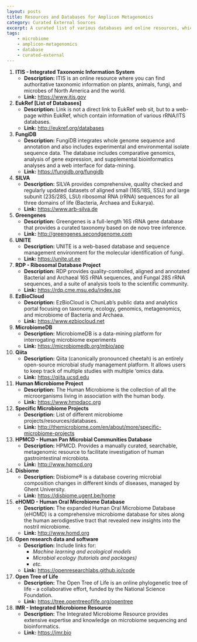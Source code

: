 ```yaml
---
layout: posts
title: Resources and Databases for Amplicon Metagenomics
category: Curated External Sources
excerpt: A curated list of various databases and online resources, which can be useful in microbiome research.
tags:
    - microbiome
    - amplicon-metagenomics
    - database
    - curated-external
---
```


1.  **ITIS - Integrated Taxonomic Information System**
    -   **Description:** ITIS is an online resource where you can find
        authoritative taxonomic information on plants, animals, fungi,
        and microbes of North America and the world.
    -   **Link:** <https://www.itis.gov>
2.  **EukRef \[List of Databases\]**
    -   **Description:** Link is not a direct link to EukRef web sit,
        but to a web-page within EukRef, which contain information of
        various rRNA/ITS databases.
    -   **Link:** <http://eukref.org/databases>
3.  **FungiDB**
    -   **Description:** FungiDB integrates whole genome sequence and
        annotation and also includes experimental and environmental
        isolate sequence data. The database includes comparative
        genomics, analysis of gene expression, and supplemental
        bioinformatics analyses and a web interface for data-mining.
    -   **Link:** <https://fungidb.org/fungidb>
4.  **SILVA**
    -   **Description:** SILVA provides comprehensive, quality checked
        and regularly updated datasets of aligned small (16S/18S, SSU)
        and large subunit (23S/28S, LSU) ribosomal RNA (rRNA) sequences
        for all three domains of life (Bacteria, Archaea and Eukarya).
    -   **Link:** <https://www.arb-silva.de>
5.  **Greengenes**
    -   **Description:** Greengenes is a full-length 16S rRNA gene
        database that provides a curated taxonomy based on de novo tree
        inference.
    -   **Link:** <http://greengenes.secondgenome.com>
6.  **UNITE**
    -   **Description:** UNITE is a web-based database and sequence
        management environment for the molecular identification of
        fungi.
    -   **Link:** <https://unite.ut.ee>
7.  **RDP - Ribosomal Database Project**
    -   **Description:** RDP provides quality-controlled, aligned and
        annotated Bacterial and Archaeal 16S rRNA sequences, and Fungal
        28S rRNA sequences, and a suite of analysis tools to the
        scientific community.
    -   **Link:** <https://rdp.cme.msu.edu/index.jsp>
8.  **EzBioCloud**
    -   **Description:** EzBioCloud is ChunLab’s public data and
        analytics portal focusing on taxonomy, ecology, genomics,
        metagenomics, and microbiome of Bacteria and Archaea.
    -   **Link:** <https://www.ezbiocloud.net>
9.  **MicrobiomeDB**
    -   **Description:** MicrobiomeDB is a data-mining platform for
        interrogating microbiome experiments
    -   **Link:** <https://microbiomedb.org/mbio/app>
10. **Qiita**
    -   **Description:** Qiita (canonically pronounced cheetah) is an
        entirely open-source microbial study management platform. It
        allows users to keep track of multiple studies with multiple
        ‘omics data.
    -   **Link:** <https://qiita.ucsd.edu>
11. **Human Microbiome Project**
    -   **Description:** The Human Microbiome is the collection of all
        the microorganisms living in association with the human body.
    -   **Link:** <https://www.hmpdacc.org>
12. **Specific Microbiome Projects**
    -   **Description:** List of different microbiome
        projects/resources/databases.
    -   **Link:**
        <http://themicrobiome.com/en/about/more/specific-microbiome-projects>
13. **HPMCD - Human Pan Microbial Communities Database**
    -   **Description:** HPMCD. Provides a manually curated, searchable,
        metagenomic resource to facilitate investigation of human
        gastrointestinal microbiota.
    -   **Link:** <http://www.hpmcd.org>
14. **Disbiome**
    -   **Description:** Disbiome® is a database covering microbial
        composition changes in different kinds of diseases, managed by
        Ghent University.
    -   **Link:** <https://disbiome.ugent.be/home>
15. **eHOMD - Human Oral Microbiome Database**
    -   **Description:** The expanded Human Oral Microbiome Database
        (eHOMD) is a comprehensive microbiome database for sites along
        the human aerodigestive tract that revealed new insights into
        the nostril microbiome.
    -   **Link:** <http://www.homd.org>
16. **Open research data and software**
    -   **Description:** Include links for:
        -   *Machine learning and ecological models*
        -   *Microbial ecology (tutorials and packages)*
        -   *etc.*
    -   **Link:** <https://openresearchlabs.github.io/code>
17. **Open Tree of Life**
    -   **Description:** The Open Tree of Life is an online phylogenetic
        tree of life - a collaborative effort, funded by the National
        Science Foundation.
    -   **Link:** <https://tree.opentreeoflife.org/opentree>
18. **IMR - Integrated Microbiome Resource**
    -   **Description:** The Integrated Microbiome Resource provides
        extensive expertise and knowledge on microbiome sequencing and
        bioinformatics.
    -   **Link:** <https://imr.bio>
